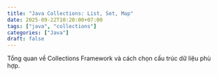 ```yaml
---
title: "Java Collections: List, Set, Map"
date: 2025-09-22T10:20:00+07:00
tags: ["java", "collections"]
categories: ["Java"]
draft: false
---
```


Tổng quan về Collections Framework và cách chọn cấu trúc dữ liệu phù hợp.

